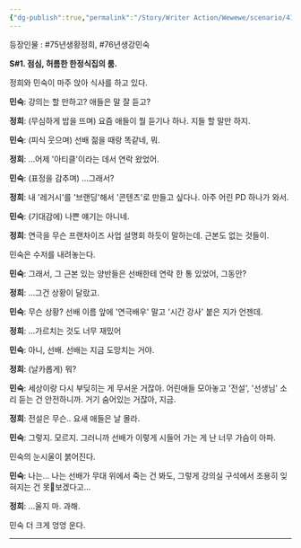 ```yaml
---
{"dg-publish":true,"permalink":"/Story/Writer Action/Wewewe/scenario/41. 나보다 날 더 걱정해주는 사람/"}
---
```



등장인물 : #75년생황정희, #76년생강민숙

**S#1. 점심, 허름한 한정식집의 룸.**

정희와 민숙이 마주 앉아 식사를 하고 있다. 

**민숙**: 강의는 할 만하고? 애들은 말 잘 듣고?

**정희**: (무심하게 밥을 뜨며) 요즘 애들이 뭘 듣기나 하나. 지들 할 말만 하지.

**민숙**: (피식 웃으며) 선배 젊을 때랑 똑같네, 뭐.

**정희**: ...어제 '아티클'이라는 데서 연락 왔었어.

**민숙**: (표정을 감추며) ...그래서?

**정희**: 내 '레거시'를 '브랜딩'해서 '콘텐츠'로 만들고 싶다나. 아주 어린 PD 하나가 와서.

**민숙**: (기대감에) 나쁜 얘기는 아니네.

**정희**: 연극을 무슨 프랜차이즈 사업 설명회 하듯이 말하는데. 근본도 없는 것들이.

민숙은 수저를 내려놓는다.

**민숙**: 그래서, 그 근본 있는 양반들은 선배한테 연락 한 통 있었어, 그동안?

**정희**: ...그건 상황이 달랐고.

**민숙**: 무슨 상황? 선배 이름 앞에 '연극배우' 말고 '시간 강사' 붙은 지가 언젠데.

**정희**: ...가르치는 것도 너무 재밌어

**민숙**:  아니, 선배. 선배는 지금 도망치는 거야.

**정희**: (날카롭게) 뭐?

**민숙**: 세상이랑 다시 부딪히는 게 무서운 거잖아. 어린애들 모아놓고 '전설', '선생님' 소리 듣는 건 안전하니까. 거기 숨어있는 거잖아, 지금.

**정희**: 전설은 무슨.. 요새 애들은 날 몰라.

**민숙**: 그렇지. 모르지. 그러니까 선배가 이렇게 시들어 가는 게 난 너무 가슴이 아파.

민숙의 눈시울이 붉어진다.

**민숙**: 나는... 나는 선배가 무대 위에서 죽는 건 봐도, 그렇게 강의실 구석에서 조용히 잊혀지는 건 못보겠다고...

**정희**: ...울지 마. 과해.

민숙 더 크게 엉엉 운다.

---
